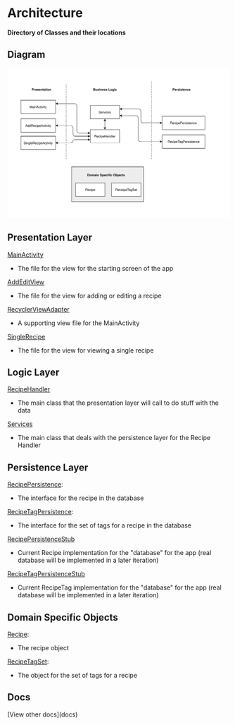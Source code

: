 # Architecture

**Directory of Classes and their locations**

## Diagram

![architecture](architecture.jpg)

## Presentation Layer
[MainActivity](https://code.cs.umanitoba.ca/comp3350-summer2019/cook-eBook/blob/develop/app/src/main/java/com/cook_ebook/presentation/MainActivity.java)
- The file for the view for the starting screen of the app

[AddEditView](https://code.cs.umanitoba.ca/comp3350-summer2019/cook-eBook/blob/develop/app/src/main/java/com/cook_ebook/presentation/AddEditView.java)
- The file for the view for adding or editing a recipe

[RecyclerViewAdapter](https://code.cs.umanitoba.ca/comp3350-summer2019/cook-eBook/blob/develop/app/src/main/java/com/cook_ebook/presentation/RecyclerViewAdapter.java)
- A supporting view file for the MainActivity

[SingleRecipe](https://code.cs.umanitoba.ca/comp3350-summer2019/cook-eBook/blob/develop/app/src/main/java/com/cook_ebook/presentation/SingleRecipe.java)
- The file for the view for viewing a single recipe

## Logic Layer
[RecipeHandler](https://code.cs.umanitoba.ca/comp3350-summer2019/cook-eBook/blob/develop/app/src/main/java/com/cook_ebook/logic/RecipeHandler.java)
- The main class that the presentation layer will call to do stuff with the data

[Services](https://code.cs.umanitoba.ca/comp3350-summer2019/cook-eBook/blob/develop/app/src/main/java/com/cook_ebook/logic/Services.java)
- The main class that deals with the persistence layer for the Recipe Handler

## Persistence Layer
[RecipePersistence](https://code.cs.umanitoba.ca/comp3350-summer2019/cook-eBook/blob/develop/app/src/main/java/com/cook_ebook/persistence/RecipePersistence.java):
- The interface for the recipe in the database

[RecipeTagPersistence](https://code.cs.umanitoba.ca/comp3350-summer2019/cook-eBook/blob/develop/app/src/main/java/com/cook_ebook/persistence/RecipeTagPersistence.java):
- The interface for the set of tags for a recipe in the database

[RecipePersistenceStub](https://code.cs.umanitoba.ca/comp3350-summer2019/cook-eBook/blob/develop/app/src/main/java/com/cook_ebook/persistence/stubs/RecipePersistenceStub.java)
- Current Recipe implementation for the "database" for the app (real database will be implemented in a later iteration)

[RecipeTagPersistenceStub](https://code.cs.umanitoba.ca/comp3350-summer2019/cook-eBook/blob/develop/app/src/main/java/com/cook_ebook/persistence/stubs/RecipeTagPersistenceStub.java)
- Current RecipeTag implementation for the "database" for the app (real database will be implemented in a later iteration)

## Domain Specific Objects
[Recipe](https://code.cs.umanitoba.ca/comp3350-summer2019/cook-eBook/blob/develop/app/src/main/java/com/cook_ebook/objects/Recipe.java):
- The recipe object

[RecipeTagSet](https://code.cs.umanitoba.ca/comp3350-summer2019/cook-eBook/blob/develop/app/src/main/java/com/cook_ebook/objects/RecipeTagSet.java):
- The object for the set of tags for a recipe

## Docs

[View other docs](docs\)